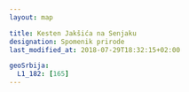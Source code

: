 ```yaml
---
layout: map

title: Kesten Jakšića na Senjaku
designation: Spomenik prirode
last_modified_at: 2018-07-29T18:32:15+02:00

geoSrbija:
  L1_182: [165]
---
```

